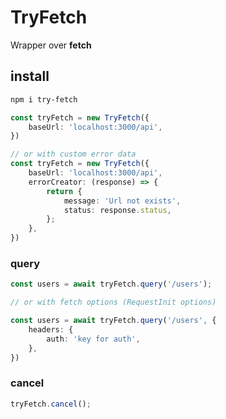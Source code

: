 
# TryFetch

Wrapper over **fetch**

## install
```bash
npm i try-fetch
```

```typescript
const tryFetch = new TryFetch({
	baseUrl: 'localhost:3000/api',
})

// or with custom error data
const tryFetch = new TryFetch({
	baseUrl: 'localhost:3000/api',
	errorCreator: (response) => {
		return {
			message: 'Url not exists',
			status: response.status,
		};
	},
})

```

### query
```typescript
const users = await tryFetch.query('/users');

// or with fetch options (RequestInit options)

const users = await tryFetch.query('/users', {
	headers: {
		auth: 'key for auth',
	},
})
```

### cancel
```typescript
tryFetch.cancel();
```
